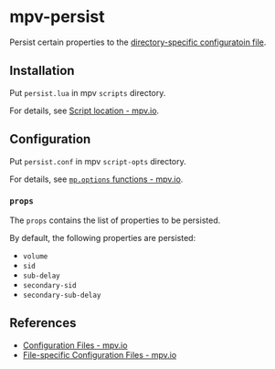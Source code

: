 # mpv-persist

Persist certain properties to the [directory-specific configuratoin file](https://mpv.io/manual/stable/#file-specific-configuration-files).

## Installation

Put `persist.lua` in mpv `scripts` directory.

For details, see [Script location - mpv.io](https://mpv.io/manual/stable/#script-location).

## Configuration

Put `persist.conf` in mpv `script-opts` directory.

For details, see [`mp.options` functions - mpv.io](https://mpv.io/manual/stable/#mp-options-functions).

### `props`

The `props` contains the list of properties to be persisted.

By default, the following properties are persisted:

- `volume`
- `sid`
- `sub-delay`
- `secondary-sid`
- `secondary-sub-delay`

## References

- [Configuration Files - mpv.io](https://mpv.io/manual/stable/#configuration-files)
- [File-specific Configuration Files - mpv.io](https://mpv.io/manual/stable/#file-specific-configuration-files)
